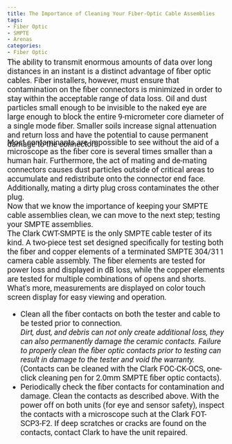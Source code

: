 ```yaml
---
title: The Importance of Cleaning Your Fiber-Optic Cable Assemblies
tags: 
- Fiber Optic
- SMPTE
- Arenas
categories: 
- Fiber Optic
---
```

<link href="https://fonts.googleapis.com/css?family=Roboto|Yanone+Kaffeesatz" rel="stylesheet">
<div style="font-family: 'Roboto', sans-serif; font-size: 18px; margin-top: -25px;">
The ability to transmit enormous amounts of data over long distances in an instant is a distinct advantage of fiber optic cables. Fiber installers, however, must ensure that contamination on the fiber connectors is minimized in order to stay within the acceptable range of data loss.  Oil and dust particles small enough to be invisible to the naked eye are large enough to block the entire 9-micrometer core diameter of a single mode fiber. Smaller soils increase signal attenuation and return loss and have the potential to cause permanent damage to the connectors.
</div>

<div style="font-family: 'Roboto', sans-serif; font-size: 18px; margin-top: -25px;">
Most contaminants are impossible to see without the aid of a microscope as the fiber core is several times smaller than a human hair. Furthermore, the act of mating 
and de-mating connectors causes dust particles outside of critical areas to accumulate and redistribute onto the connector end face.
Additionally, mating a dirty plug cross contaminates the other plug.
<br />
Now that we know the importance of keeping your SMPTE cable assemblies clean, we can move to the next step; testing your SMPTE assemblies. 
<br />
The Clark CWT-SMPTE is the only SMPTE cable tester of its kind. A two-piece test set designed specifically for testing both the fiber and copper elements of a terminated SMPTE 304/311 camera cable assembly. The fiber elements are tested for power loss and displayed in dB loss, while the copper elements are tested for multiple combinations of opens and shorts. What's more, measurements are displayed on color touch screen display for easy viewing and operation.
<ul>
<li>Clean all the fiber contacts on both the tester and cable to be
tested prior to connection.</li>
<em>Dirt, dust, and debris can not only
create additional loss, they can also permanently damage
the ceramic contacts. Failure to properly clean the fiber optic contacts
prior to testing can result in damage to the tester and void the
warranty.</em>
(Contacts can be cleaned with the Clark
FOC-CK-OCS, one-click cleaning pen for 2.0mm SMPTE fiber
optic contacts).
<li>
Periodically check the fiber contacts for contamination and
damage. Clean the contacts as described above. With the
power off on both units (for eye and sensor safety), inspect the
contacts with a microscope such at the Clark FOT-SCP3-F2. If
deep scratches or cracks are found on the contacts, contact Clark
to have the unit repaired.
</li>
</ul>
</div>
</div>
</div>
